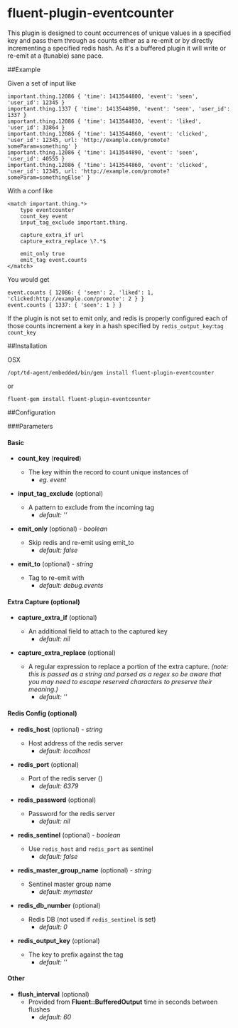 fluent-plugin-eventcounter
==========================

This plugin is designed to count occurrences of unique values in a specified key and pass them through as counts either as a re-emit or by directly incrementing a specified redis hash. As it's a buffered plugin it will write or re-emit at a (tunable) sane pace.

##Example

Given a set of input like

```
important.thing.12086 { 'time': 1413544800, 'event': 'seen', 'user_id': 12345 }
important.thing.1337 { 'time': 1413544890, 'event': 'seen', 'user_id': 1337 }
important.thing.12086 { 'time': 1413544830, 'event': 'liked', 'user_id': 33864 }
important.thing.12086 { 'time': 1413544860, 'event': 'clicked', 'user_id': 12345, url: 'http://example.com/promote?someParam=something' }
important.thing.12086 { 'time': 1413544890, 'event': 'seen', 'user_id': 40555 }
important.thing.12086 { 'time': 1413544860, 'event': 'clicked', 'user_id': 12345, url: 'http://example.com/promote?someParam=somethingElse' }
```

With a conf like

```
<match important.thing.*>
    type eventcounter
    count_key event
    input_tag_exclude important.thing.

    capture_extra_if url
    capture_extra_replace \?.*$

    emit_only true
    emit_tag event.counts
</match>
```

You would get

```
event.counts { 12086: { 'seen': 2, 'liked': 1, 'clicked:http://example.com/promote': 2 } }
event.counts { 1337: { 'seen': 1 } }
```

If the plugin is not set to emit only, and redis is properly configured each of those counts increment a key in a hash specified by `redis_output_key`:`tag` `count_key`

##Installation

OSX

    /opt/td-agent/embedded/bin/gem install fluent-plugin-eventcounter

or

    fluent-gem install fluent-plugin-eventcounter


##Configuration

###Parameters

#### Basic

- **count_key** (**required**)
    - The key within the record to count unique instances of
        - *eg. event*

- **input_tag_exclude** (optional)
    - A pattern to exclude from the incoming tag
        - *default: ''*

- **emit_only** (optional) - *boolean*
    - Skip redis and re-emit using emit_to
        - *default: false*

- **emit_to** (optional) - *string*
    - Tag to re-emit with
        - *default: debug.events*

#### Extra Capture (optional)

- **capture_extra_if** (optional)
    - An additional field to attach to the captured key
        - *default: nil*

- **capture_extra_replace** (optional)
    - A regular expression to replace a portion of the extra capture. *(note: this is passed as a string and parsed as a regex so be aware that you may need to escape reserved characters to preserve their meaning.)*
        - *default: ''*

#### Redis Config (optional)

- **redis_host** (optional) - *string*
    - Host address of the redis server
        - *default: localhost*

- **redis_port** (optional)
    - Port of the redis server ()
        - *default: 6379*

- **redis_password** (optional)
    - Password for the redis server
        - *default: nil*

- **redis_sentinel** (optional) - *boolean*
    - Use `redis_host` and `redis_port` as sentinel
        - *default: false*

- **redis_master_group_name** (optional) - *string*
    - Sentinel master group name
        - *default: mymaster*

- **redis_db_number** (optional)
    - Redis DB (not used if `redis_sentinel` is set)
        - *default: 0*

- **redis_output_key** (optional)
    - The key to prefix against the tag
        - *default: ''*

#### Other

- **flush_interval** (optional)
    - Provided from **Fluent::BufferedOutput** time in seconds between flushes
        - *default: 60*


